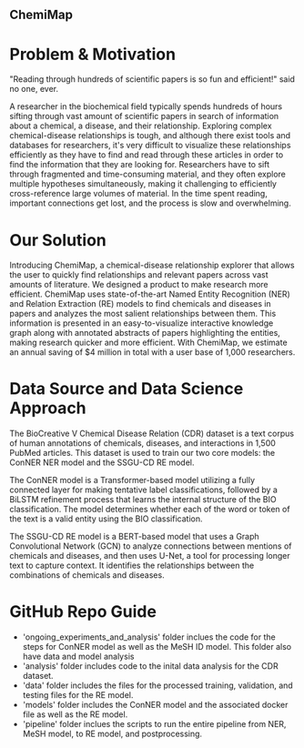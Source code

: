 ## ChemiMap
# Problem & Motivation
"Reading through hundreds of scientific papers is so fun and efficient!" said no one, ever. 

A researcher in the biochemical field typically spends hundreds of hours sifting through vast amount of scientific papers in search of information about a chemical, a disease, and their relationship. Exploring complex chemical-disease relationships is tough, and although there exist tools and databases for researchers, it's very difficult to visualize these relationships efficiently as they have to find and read through these articles in order to find the information that they are looking for. Researchers have to sift through fragmented and time-consuming material, and they often explore multiple hypotheses simultaneously, making it challenging to efficiently cross-reference large volumes of material. In the time spent reading, important connections get lost, and the process is slow and overwhelming. 

# Our Solution
Introducing ChemiMap, a chemical-disease relationship explorer that allows the user to quickly find relationships and relevant papers across vast amounts of literature. We designed a product to make research more efficient. ChemiMap uses state-of-the-art Named Entity Recognition (NER) and Relation Extraction (RE) models to find chemicals and diseases in papers and analyzes the most salient relationships between them. This information is presented in an easy-to-visualize interactive knowledge graph along with annotated abstracts of papers highlighting the entities, making research quicker and more efficient. With ChemiMap, we estimate an annual saving of $4 million in total with a user base of 1,000 researchers. 

# Data Source and Data Science Approach
The BioCreative V Chemical Disease Relation (CDR) dataset is a text corpus of human annotations of chemicals, diseases, and interactions in 1,500 PubMed articles. This dataset is used to train our two core models: the ConNER NER model and the SSGU-CD RE model. 

The ConNER model is a Transformer-based model utilizing a fully connected layer for making tentative label classifications, followed by a BiLSTM refinement process that learns the internal structure of the BIO classification. The model determines whether each of the word or token of the text is a valid entity using the BIO classification.

The SSGU-CD RE model is a BERT-based model that uses a Graph Convolutional Network (GCN) to analyze connections between mentions of chemicals and diseases, and then uses U-Net, a tool for processing longer text to capture context. It identifies the relationships between the combinations of chemicals and diseases. 

# GitHub Repo Guide 

- 'ongoing_experiments_and_analysis' folder inclues the code for the steps for ConNER model as well as the MeSH ID model. This folder also have data and model analysis 
- 'analysis' folder includes code to the inital data analysis for the CDR dataset.
- 'data' folder includes the files for the processed training, validation, and testing files for the RE model.
- 'models' folder includes the ConNER model and the associated docker file as well as the RE model.
- 'pipeline' folder inclues the scripts to run the entire pipeline from NER, MeSH model, to RE model, and postprocessing. 
